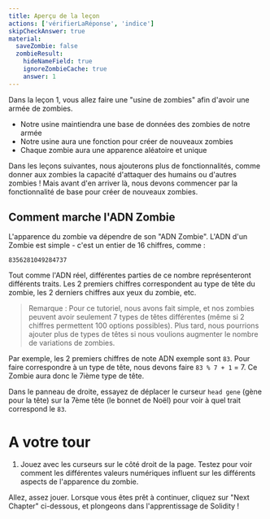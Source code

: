 ```yaml
---
title: Aperçu de la leçon
actions: ['vérifierLaRéponse', 'indice']
skipCheckAnswer: true
material:
  saveZombie: false
  zombieResult:
    hideNameField: true
    ignoreZombieCache: true
    answer: 1
---
```


Dans la leçon 1, vous allez faire une "usine de zombies" afin d'avoir une armée de zombies.

* Notre usine maintiendra une base de données des zombies de notre armée
* Notre usine aura une fonction pour créer de nouveaux zombies
* Chaque zombie aura une apparence aléatoire et unique

Dans les leçons suivantes, nous ajouterons plus de fonctionnalités, comme donner aux zombies la capacité d'attaquer des humains ou d'autres zombies ! Mais avant d'en arriver là, nous devons commencer par la fonctionnalité de base pour créer de nouveaux zombies.

## Comment marche l'ADN Zombie

L'apparence du zombie va dépendre de son "ADN Zombie". L'ADN d'un Zombie est simple - c'est un entier de 16 chiffres, comme :

```
8356281049284737
```

Tout comme l'ADN réel, différentes parties de ce nombre représenteront différents traits. Les 2 premiers chiffres correspondent au type de tête du zombie, les 2 derniers chiffres aux yeux du zombie, etc.

> Remarque : Pour ce tutoriel, nous avons fait simple, et nos zombies peuvent avoir seulement 7 types de têtes différentes (même si 2 chiffres permettent 100 options possibles). Plus tard, nous pourrions ajouter plus de types de têtes si nous voulions augmenter le nombre de variations de zombies.

Par exemple, les 2 premiers chiffres de note ADN exemple sont `83`. Pour faire correspondre à un type de tête, nous devons faire `83 % 7 + 1` = 7. Ce Zombie aura donc le 7ième type de tête.

Dans le panneau de droite, essayez de déplacer le curseur `head gene` (gène pour la tête) sur la 7ème tête (le bonnet de Noël) pour voir à quel trait correspond le `83`.


# A votre tour

1. Jouez avec les curseurs sur le côté droit de la page. Testez pour voir comment les différentes valeurs numériques influent sur les différents aspects de l'apparence du zombie.

Allez, assez jouer. Lorsque vous êtes prêt à continuer, cliquez sur "Next Chapter" ci-dessous, et plongeons dans l'apprentissage de Solidity !
